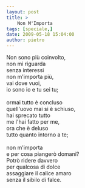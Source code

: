 ```yaml
---
layout: post
title: >
    Non M'Importa
tags: [speciale,]
date: 2009-05-18 15:04:00
author: pietro
---
```

Non sono più coinvolto,<br/>non mi riguarda<br/>senza interessi<br/>non m'importa più,<br/>vai dove vuoi,<br/>io sono io e tu sei tu;<br/><br/>ormai tutto è concluso<br/>quell'uovo mai si è schiuso,<br/>hai sprecato tutto<br/>me l'hai fatto per me,<br/>ora che è deluso<br/>tutto quanto intorno a te;<br/><br/>non m'importa<br/>e per cosa piangerò domani?<br/>Potrò ridere davvero<br/>per qualcosa di dolce<br/>assaggiare il calice amaro<br/>senza il sibilo di falce.
